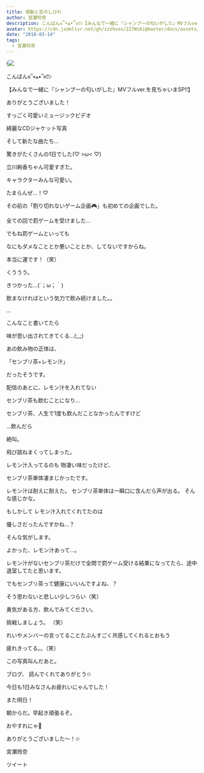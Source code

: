 ```yaml
---
title: 感動と舌のしびれ
author: 宮瀬玲奈
description: こんばんฅ՞•ﻌ•՞ฅﾜﾝ【みんなで一緒に『シャンプーの匂いがした』MVフルver.を見ちゃいまSP!!】ありがとうございました！すっごく可愛いミュージックビデオ綺麗なCD...
avatar: https://cdn.jsdelivr.net/gh/zzzhxxx/227WiKi@master/docs/assets/photo/avatar/reina.jpg
date: "2018-03-14"
tags:
  - 宮瀬玲奈
---
```


!![](https://cdn.jsdelivr.net/gh/zzzhxxx/227WiKi-image@master/blog-image/reina-2018-03-14_1.jpg)






こんばんฅ՞•ﻌ•՞ฅﾜﾝ





【みんなで一緒に『シャンプーの匂いがした』MVフルver.を見ちゃいまSP!!】


ありがとうございました！







すっごく可愛いミュージックビデオ

綺麗なCDジャケット写真

そして新たな曲たち...



驚きがたくさんの1日でした(♡ >ω< ♡)






立川絢香ちゃん可愛すぎた。

キャラクターみんな可愛い。


たまらんぜ...！♡

















その前の「割り切れないゲーム企画🎮」も初めての企画でした。




全ての回で罰ゲームを受けました...


でもね罰ゲームといっても

なにもダメなこととか悪いこととか、してないですからね。


本当に運です！（笑）







くううう。






きつかった...(´；ω；｀)









飲まなければという気力で飲み続けました。。









...










こんなこと書いてたら


味が思い出されてきてくる...(;_;)















あの飲み物の正体は、



「センブリ茶+レモン汁」


だったそうです。









配信のあとに、レモン汁を入れてない

センブリ茶も飲むことになり...


センブリ茶、人生で1度も飲んだことなかったんですけど









...飲んだら





絶叫。







飛び跳ねまくってしまった。












レモン汁入ってるのも
物凄い味だったけど、

センブリ茶単体凄まじかったです。









レモン汁は耐えに耐えた。
センブリ茶単体は一瞬口に含んだら声が出る。
そんな感じかな。








もしかして
レモン汁入れてくれてたのは

優しさだったんですかね...？






そんな気がします。






よかった、レモン汁あって...。



レモン汁がないセンブリ茶だけで全問で罰ゲーム受ける結果になってたら、途中退室してたと思います。










でもセンブリ茶って健康にいいんですよね、？




そう思わないと悲しい少しつらい（笑）














勇気がある方、飲んでみてください。

挑戦しましょう。 （笑）



れいやメンバーの言ってることたぶんすごく共感してくれるとおもう
























疲れきってる。。（笑）


この写真叫んだあと。







ブログ、
読んでくれてありがとう✩



今日も1日みなさんお疲れいにゃんでした！




また明日！


朝からだ。早起き頑張るぞ。




おやすれにゃ💓



ありがとうございました～！✩






宮瀬玲奈


ツイート



